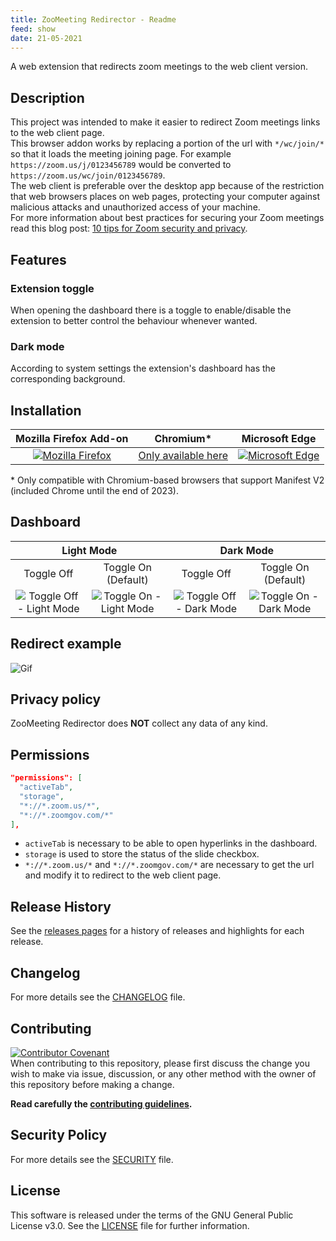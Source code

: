 ```yaml
---
title: ZooMeeting Redirector - Readme
feed: show
date: 21-05-2021
---
```


A web extension that redirects zoom meetings to the web client version.

## Description

This project was intended to make it easier to redirect Zoom meetings links to the web client page.  
This browser addon works by replacing a portion of the url with `*/wc/join/*` so that it loads the meeting joining page. For example `https://zoom.us/j/0123456789` would be converted to `https://zoom.us/wc/join/0123456789`.  
The web client is preferable over the desktop app because of the restriction that web browsers places on web pages, protecting your computer against malicious attacks and unauthorized access of your machine.  
For more information about best practices for securing your Zoom meetings read this blog post: [10 tips for Zoom security and privacy](https://www.kaspersky.com/blog/zoom-security-ten-tips/34729).

## Features

### Extension toggle

When opening the dashboard there is a toggle to enable/disable the extension to better control the behaviour whenever wanted.

### Dark mode

According to system settings the extension's dashboard has the corresponding background.

## Installation

<table>
    <thead align="center">
        <tr>
            <th>Mozilla Firefox Add-on</th>
            <th>Chromium*</th>
            <th>Microsoft Edge</th>
        </tr>
    </thead>
    <tbody align="center">
        <tr>
          <td><a href="https://addons.mozilla.org/firefox/addon/zoomeeting-redirector">
         <img alt="Mozilla Firefox" src="https://img.shields.io/amo/v/zoomeeting-redirector?label=firefox&logo=Firefox&style=for-the-badge"></a></td>
          <td><a href="https://github.com/EdoardoTosin/ZooMeeting-Redirector/releases" href_x="https://chrome.google.com/webstore/detail/zoom-web-client-redirecto/ommndciompclncigoffdnipifnfnaclj">
          <img alt_x="Chromium" src_x="https://img.shields.io/chrome-web-store/v/ommndciompclncigoffdnipifnfnaclj?label=chrome&logo=google-chrome&style=for-the-badge">Only available here</a></td>
          <td><a href="https://microsoftedge.microsoft.com/addons/detail/kfpmepjfaolgcgabdmbpkfnicejbiggn">
       <img alt="Microsoft Edge" src="https://img.shields.io/badge/dynamic/json?label=Edge%09%09&logo=microsoft-edge&style=for-the-badge&prefix=v&query=%24.version&url=https%3A%2F%2Fmicrosoftedge.microsoft.com%2Faddons%2Fgetproductdetailsbycrxid%2Fkfpmepjfaolgcgabdmbpkfnicejbiggn"></a></td>
        </tr>
    </tbody>
</table>

\* Only compatible with Chromium-based browsers that support Manifest V2 (included Chrome until the end of 2023).

## Dashboard

<table>
    <thead align="center">
        <tr>
            <th colspan=2>Light Mode</th>
            <th colspan=2>Dark Mode</th>
        </tr>
    </thead>
    <tbody align="center">
        <tr>
            <td>Toggle Off</td>
            <td>Toggle On<br>(Default)</td>
            <td>Toggle Off</td>
            <td>Toggle On<br>(Default)</td>
        </tr>
        <tr>
          <td><img alt="Toggle Off - Light Mode" src="https://raw.githubusercontent.com/EdoardoTosin/ZooMeeting-Redirector/main/assets/dashboard/off-light.png"></td>
          <td><img alt="Toggle On - Light Mode" src="https://raw.githubusercontent.com/EdoardoTosin/ZooMeeting-Redirector/main/assets/dashboard/on-light.png"></td>
          <td><img alt="Toggle Off - Dark Mode" src="https://raw.githubusercontent.com/EdoardoTosin/ZooMeeting-Redirector/main/assets/dashboard/off-dark.png"></td>
          <td><img alt="Toggle On - Dark Mode" src="https://raw.githubusercontent.com/EdoardoTosin/ZooMeeting-Redirector/main/assets/dashboard/on-dark.png"></td>
        </tr>
    </tbody>
</table>

## Redirect example

![Gif](https://raw.githubusercontent.com/EdoardoTosin/ZooMeeting-Redirector/main/assets/example/redirect_clip.gif)

## Privacy policy

ZooMeeting Redirector does **NOT** collect any data of any kind.

## Permissions

``` json
"permissions": [
  "activeTab",
  "storage",
  "*://*.zoom.us/*",
  "*://*.zoomgov.com/*"
],
```

- ``activeTab`` is necessary to be able to open hyperlinks in the dashboard.
- ``storage`` is used to store the status of the slide checkbox.  
- ``*://*.zoom.us/*`` and ``*://*.zoomgov.com/*`` are necessary to get the url and modify it to redirect to the web client page.

## Release History

See the [releases pages](https://github.com/EdoardoTosin/ZooMeeting-Redirector/releases) for a history of releases and highlights for each release.

## Changelog

For more details see the [CHANGELOG](https://github.com/EdoardoTosin/ZooMeeting-Redirector/tree/main/CHANGELOG.md) file.

## Contributing

[![Contributor Covenant](https://img.shields.io/badge/Contributor%20Covenant-2.0-4baaaa.svg?style=for-the-badge)](https://github.com/EdoardoTosin/ZooMeeting-Redirector/tree/main/CODE_OF_CONDUCT.md)  
When contributing to this repository, please first discuss the change you wish to make via issue, discussion, or any other method with the owner of this repository before making a change.

**Read carefully the [contributing guidelines](https://github.com/EdoardoTosin/ZooMeeting-Redirector/tree/main/CONTRIBUTING.md).**

## Security Policy

For more details see the [SECURITY](https://github.com/EdoardoTosin/ZooMeeting-Redirector/blob/main/SECURITY.md) file.

## License

This software is released under the terms of the GNU General Public License v3.0. See the [LICENSE](https://github.com/EdoardoTosin/ZooMeeting-Redirector/tree/main/LICENSE) file for further information.
